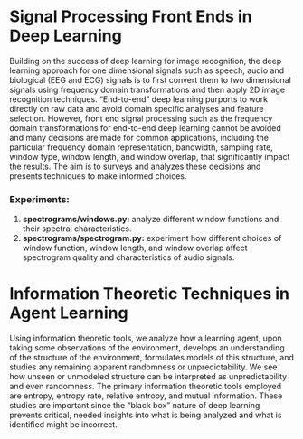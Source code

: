 # Signal Processing Front Ends in Deep Learning

Building on the success of deep learning for image recognition, the deep learning
approach for one dimensional signals such as speech, audio and biological (EEG and ECG) signals is to
first convert them to two dimensional signals using frequency domain transformations and then apply 2D
image recognition techniques. “End-to-end” deep learning purports to work directly on raw data and avoid
domain specific analyses and feature selection. However, front end signal processing such as the frequency
domain transformations for end-to-end deep learning cannot be avoided and many decisions are made for
common applications, including the particular frequency domain representation, bandwidth, sampling rate,
window type, window length, and window overlap, that significantly impact the results. The aim is to surveys and analyzes these decisions and presents techniques to make informed
choices.

### Experiments:

  1. **spectrograms/windows.py:** analyze different window functions and their spectral characteristics.
  2. **spectrograms/spectrogram.py:** experiment how different choices of window function, window length, and window overlap affect spectrogram quality and characteristics of audio signals.



# Information Theoretic Techniques in Agent Learning

Using information theoretic tools, we analyze how a learning agent, upon
taking some observations of the environment, develops an understanding of the structure of the
environment, formulates models of this structure, and studies any remaining apparent randomness or
unpredictability. We see how unseen or unmodeled structure can be interpreted as unpredictability and
even randomness. The primary information theoretic tools employed are entropy, entropy rate, relative
entropy, and mutual information. These studies are important since the “black box” nature of deep learning
prevents critical, needed insights into what is being analyzed and what is identified might be incorrect.
